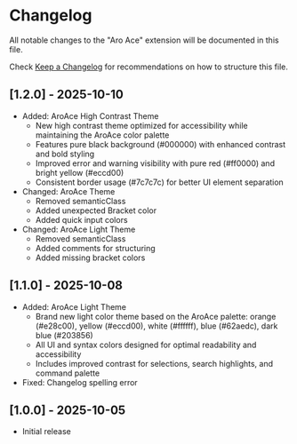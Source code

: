 # Changelog

All notable changes to the "Aro Ace" extension will be documented in this file.

Check [Keep a Changelog](http://keepachangelog.com/) for recommendations on how to structure this file.

## [1.2.0] - 2025-10-10

- Added: AroAce High Contrast Theme
	- New high contrast theme optimized for accessibility while maintaining the AroAce color palette
	- Features pure black background (#000000) with enhanced contrast and bold styling
	- Improved error and warning visibility with pure red (#ff0000) and bright yellow (#eccd00)
	- Consistent border usage (#7c7c7c) for better UI element separation
- Changed: AroAce Theme
	- Removed semanticClass
	- Added unexpected Bracket color
	- Added quick input colors
- Changed: AroAce Light Theme
	- Removed semanticClass
	- Added comments for structuring
	- Added missing bracket colors

## [1.1.0] - 2025-10-08

- Added: AroAce Light Theme
	- Brand new light color theme based on the AroAce palette: orange (#e28c00), yellow (#eccd00), white (#ffffff), blue (#62aedc), dark blue (#203856)
	- All UI and syntax colors designed for optimal readability and accessibility
	- Includes improved contrast for selections, search highlights, and command palette
- Fixed: Changelog spelling error

## [1.0.0] - 2025-10-05

- Initial release